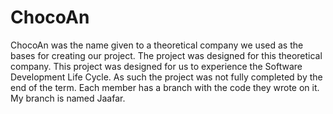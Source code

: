 # ChocoAn
ChocoAn was the name given to a theoretical company we used as the bases for creating our project. The project was designed for this theoretical company. This project was designed for us to experience the Software Development Life Cycle. As such the project was not fully completed by the end of the term. Each member has a branch with the code they wrote on it. My branch is named Jaafar.
